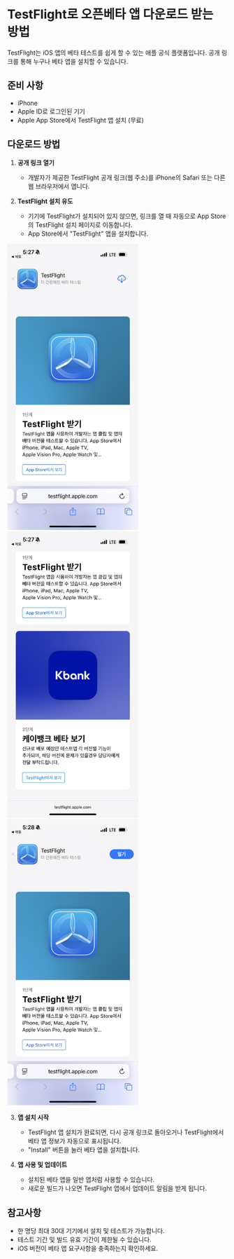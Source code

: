 # TestFlight로 오픈베타 앱 다운로드 받는 방법

TestFlight는 iOS 앱의 베타 테스트를 쉽게 할 수 있는 애플 공식 플랫폼입니다. 공개 링크를 통해 누구나 베타 앱을 설치할 수 있습니다.

## 준비 사항
- iPhone 
- Apple ID로 로그인된 기기
- Apple App Store에서 TestFlight 앱 설치 (무료)

## 다운로드 방법

1. **공개 링크 열기**
   - 개발자가 제공한 TestFlight 공개 링크(웹 주소)를 iPhone의 Safari 또는 다른 웹 브라우저에서 엽니다.

2. **TestFlight 설치 유도**
   - 기기에 TestFlight가 설치되어 있지 않으면, 링크를 열 때 자동으로 App Store의 TestFlight 설치 페이지로 이동합니다.
   - App Store에서 "TestFlight" 앱을 설치합니다.

<img src="screenshot/testflight01.PNG" alt="TestFlight 설치 화면" width="300"/>  <img src="screenshot/testflight02.PNG" alt="TestFlight 설치 화면" width="300"/>  <img src="screenshot/testflight03.PNG" alt="TestFlight 설치 화면" width="300"/>



3. **앱 설치 시작**
   - TestFlight 앱 설치가 완료되면, 다시 공개 링크로 돌아오거나 TestFlight에서 베타 앱 정보가 자동으로 표시됩니다.
   - "Install" 버튼을 눌러 베타 앱을 설치합니다.

4. **앱 사용 및 업데이트**
   - 설치된 베타 앱을 일반 앱처럼 사용할 수 있습니다.
   - 새로운 빌드가 나오면 TestFlight 앱에서 업데이트 알림을 받게 됩니다.


## 참고사항
- 한 명당 최대 30대 기기에서 설치 및 테스트가 가능합니다.
- 테스트 기간 및 빌드 유효 기간이 제한될 수 있습니다.
- iOS 버전이 베타 앱 요구사항을 충족하는지 확인하세요.
